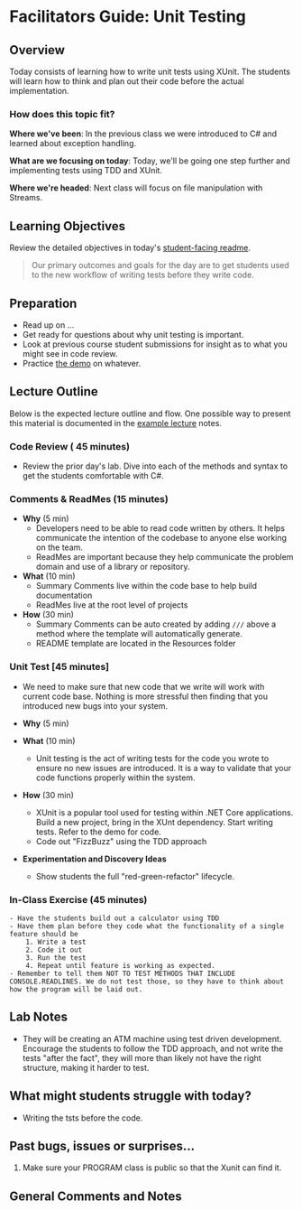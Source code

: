 # Facilitators Guide: Unit Testing

## Overview

Today consists of learning how to write unit tests using XUnit. The students will learn how to think and plan out their code before the actual implementation.


### How does this topic fit?

**Where we've been**:
In the previous class we were introduced to C# and learned about exception handling.

**What are we focusing on today**:
Today, we'll be going one step further and implementing tests using TDD and XUnit.

**Where we're headed**:
Next class will focus on file manipulation with Streams.

## Learning Objectives

Review the detailed objectives in today's [student-facing readme](../README.md).

> Our primary outcomes and goals for the day are to get students used to the new workflow of writing tests before they write code.

## Preparation

- Read up on ...
- Get ready for questions about why unit testing is important.
- Look at previous course student submissions for insight as to what you might see in code review.
- Practice [the demo](../demo/demo-name) on whatever.

## Lecture Outline

Below is the expected lecture outline and flow. One possible way to present this material is documented in the [example lecture](../LECTURE-NOTES.md) notes.

### Code Review ( 45 minutes)

- Review the prior day's lab. Dive into each of the methods and syntax to get the students comfortable with C#.

### Comments & ReadMes (15 minutes)

- **Why** (5 min)
  - Developers need to be able to read code written by others. It helps communicate the intention of the codebase to anyone else working on the team.
  - ReadMes are important because they help communicate the problem domain and use of a library or repository.
- **What** (10 min)
  - Summary Comments live within the code base to help build documentation
  - ReadMes live at the root level of projects
- **How** (30 min)
  - Summary Comments can be auto created by adding `///` above a method where the template will automatically generate.
  - README template are located in the Resources folder

### Unit Test [45 minutes]
  - We need to make sure that new code that we write will work with current code base. Nothing is more stressful then finding that you introduced new bugs into your system.

- **Why** (5 min)
- **What** (10 min)
  - Unit testing is the act of writing tests for the code you wrote to ensure no new issues are introduced. It is a way to validate that your code functions properly within the system.
- **How** (30 min)
  - XUnit is a popular tool used for testing within .NET Core applications. Build a new project, bring in the XUnt dependency. Start writing tests. Refer to the demo for code.
  - Code out "FizzBuzz" using the TDD approach

- **Experimentation and Discovery Ideas**
  - Show students the full "red-green-refactor" lifecycle.

### In-Class Exercise (45 minutes)
	- Have the students build out a calculator using TDD
	- Have them plan before they code what the functionality of a single feature should be
		1. Write a test
		2. Code it out
		3. Run the test
		4. Repeat until feature is working as expected.
	- Remember to tell them NOT TO TEST METHODS THAT INCLUDE CONSOLE.READLINES. We do not test those, so they have to think about how the program will be laid out.

## Lab Notes

- They will be creating an ATM machine using test driven development. Encourage the students to follow the TDD approach, and not write the tests "after the fact", they will more than likely not have the right structure, making it harder to test.

## What might students struggle with today?

- Writing the tsts before the code.

## Past bugs, issues or surprises...
1. Make sure your PROGRAM class is public so that the Xunit can find it.

## General Comments and Notes
